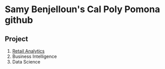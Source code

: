 # Samy Benjelloun's Cal Poly Pomona github
## Project

1. [Retail Analytics](https://github.com/Titoro1/SamyBen/blob/main/Samy_Benjelloun_Project_5_6%2C_warmup_3100_ulta_quartiles.ipynb)
2. Business Intelligence
3. Data Science
